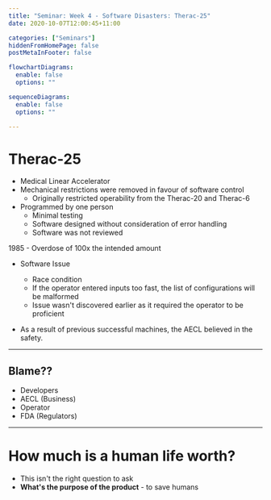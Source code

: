 ```yaml
---
title: "Seminar: Week 4 - Software Disasters: Therac-25"
date: 2020-10-07T12:00:45+11:00

categories: ["Seminars"]
hiddenFromHomePage: false
postMetaInFooter: false

flowchartDiagrams:
  enable: false
  options: ""

sequenceDiagrams: 
  enable: false
  options: ""

---
```


# Therac-25

* Medical Linear Accelerator
* Mechanical restrictions were removed in favour of software control
  * Originally restricted operability from the Therac-20 and Therac-6
* Programmed by one person
  * Minimal testing
  * Software designed without consideration of error handling
  * Software was not reviewed

1985 - Overdose of 100x the intended amount

* Software Issue
  * Race condition
  * If the operator entered inputs too fast, the list of configurations will be malformed
  * Issue wasn't discovered earlier as it required the operator to be proficient

* As a result of previous successful machines, the AECL believed in the safety.

<!-- * Ethical Issues
  * Saved money
  * Faster turnaround -->

---

## Blame??

* Developers
* AECL (Business)
* Operator
* FDA (Regulators)

---

# How much is a human life worth?

* This isn't the right question to ask
* **What's the purpose of the product** - to save humans
